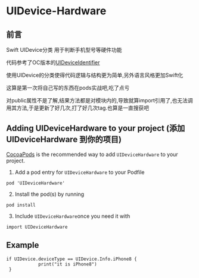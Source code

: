 # UIDevice-Hardware

## 前言

Swift UIDevice分类 用于判断手机型号等硬件功能

代码参考了OC版本的[UIDeviceIdentifier](https://github.com/squarefrog/UIDeviceIdentifier)


使用UIDevice的分类使得代码逻辑与结构更为简单,另外语言风格更加Swift化

这算是第一次将自己写的东西在pods实战吧,吃了点亏

对public属性不是了解,结果方法都是对模块内的,导致就算import引用了,也无法调用其方法,于是更新了好几次,打了好几次tag.也算是一直搜获吧

## Adding UIDeviceHardware to your project (添加 UIDeviceHardware 到你的项目)

[CocoaPods](http://cocoapods.org) is the recommended way to add `UIDeviceHardware` to your project.

1. Add a pod entry for `UIDeviceHardware` to your Podfile </br>
```
pod 'UIDeviceHardware'
```
2. Install the pod(s) by running </br>
```
pod install
```
3. Include `UIDeviceHardware`once you need it with </br>
```
import UIDeviceHardware
```


## Example
```
if UIDevice.deviceType == UIDevice.Info.iPhone8 {
            print("it is iPhone8")
 }
```


